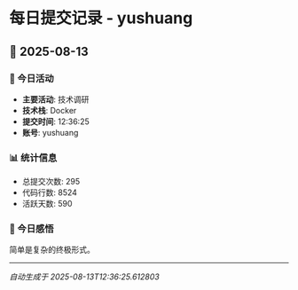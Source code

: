# 每日提交记录 - yushuang

## 📅 2025-08-13

### 🎯 今日活动
- **主要活动**: 技术调研
- **技术栈**: Docker
- **提交时间**: 12:36:25
- **账号**: yushuang

### 📊 统计信息
- 总提交次数: 295
- 代码行数: 8524
- 活跃天数: 590

### 💭 今日感悟
简单是复杂的终极形式。

---
*自动生成于 2025-08-13T12:36:25.612803*
